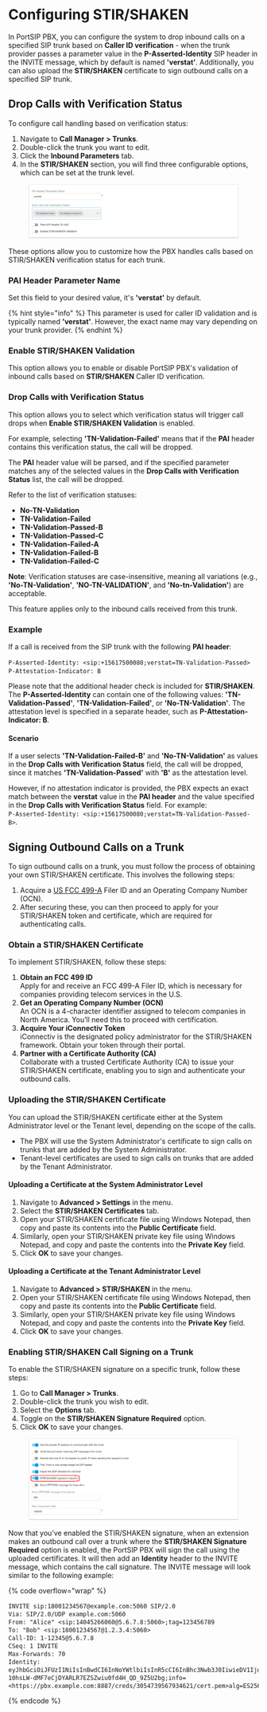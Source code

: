 # Configuring STIR/SHAKEN

In PortSIP PBX, you can configure the system to drop inbound calls on a specified SIP trunk based on **Caller ID verification** - when the trunk provider passes a parameter value in the **P-Asserted-Identity** SIP header in the INVITE message, which by default is named **'verstat'**. Additionally, you can also upload the **STIR/SHAKEN** certificate to sign outbound calls on a specified SIP trunk.

## Drop Calls with Verification Status

To configure call handling based on verification status:

1. Navigate to **Call Manager > Trunks**.
2. Double-click the trunk you want to edit.
3. Click the **Inbound Parameters** tab.
4. In the **STIR/SHAKEN** section, you will find three configurable options, which can be set at the trunk level.

<figure><img src="../../../.gitbook/assets/stire-shaken-1.png" alt=""><figcaption></figcaption></figure>

These options allow you to customize how the PBX handles calls based on STIR/SHAKEN verification status for each trunk.

### **PAI Header Parameter Name**

Set this field to your desired value, it's **'verstat'** by default.

{% hint style="info" %}
This parameter is used for caller ID validation and is typically named **'verstat'**. However, the exact name may vary depending on your trunk provider.
{% endhint %}

### Enable STIR/SHAKEN Validation

This option allows you to enable or disable PortSIP PBX's validation of inbound calls based on **STIR/SHAKEN** Caller ID verification.

### Drop Calls with Verification Status

This option allows you to select which verification status will trigger call drops when **Enable STIR/SHAKEN Validation** is enabled.

For example, selecting **'TN-Validation-Failed'** means that if the **PAI** header contains this verification status, the call will be dropped.

The **PAI** header value will be parsed, and if the specified parameter matches any of the selected values in the **Drop Calls with Verification Status** list, the call will be dropped.

Refer to the list of verification statuses:

* **No-TN-Validation**
* **TN-Validation-Failed**
* **TN-Validation-Passed-B**
* **TN-Validation-Passed-C**
* **TN-Validation-Failed-A**
* **TN-Validation-Failed-B**
* **TN-Validation-Failed-C**

**Note**: Verification statuses are case-insensitive, meaning all variations (e.g., **'No-TN-Validation'**, **'NO-TN-VALIDATION'**, and **'No-tn-Validation'**) are acceptable.

This feature applies only to the inbound calls received from this trunk.

### **Example**

If a call is received from the SIP trunk with the following **PAI header**:

`P-Asserted-Identity: <sip:+15617500080;verstat=TN-Validation-Passed>`\
`P-Attestation-Indicator: B`

Please note that the additional header check is included for **STIR/SHAKEN**. The **P-Asserted-Identity** can contain one of the following values: **'TN-Validation-Passed'**, **'TN-Validation-Failed'**, or **'No-TN-Validation'**. The attestation level is specified in a separate header, such as **P-Attestation-Indicator: B**.

#### **Scenario**

If a user selects **'TN-Validation-Failed-B'** and **'No-TN-Validation'** as values in the **Drop Calls with Verification Status** field, the call will be dropped, since it matches **'TN-Validation-Passed'** with **'B'** as the attestation level.

However, if no attestation indicator is provided, the PBX expects an exact match between the **verstat** value in the **PAI header** and the value specified in the **Drop Calls with Verification Status** field. For example:\
`P-Asserted-Identity: <sip:+15617500080;verstat=TN-Validation-Passed-B>`.

## Signing Outbound Calls on a Trunk

To sign outbound calls on a trunk, you must follow the process of obtaining your own STIR/SHAKEN certificate. This involves the following steps:

1. Acquire a [US FCC 499-A](https://apps.fcc.gov/cores/userLogin.do) Filer ID and an Operating Company Number (OCN).
2. After securing these, you can then proceed to apply for your STIR/SHAKEN token and certificate, which are required for authenticating calls.

### Obtain a STIR/SHAKEN Certificate

To implement STIR/SHAKEN, follow these steps:

1. **Obtain an FCC 499 ID**\
   Apply for and receive an FCC 499-A Filer ID, which is necessary for companies providing telecom services in the U.S.
2. **Get an Operating Company Number (OCN)**\
   An OCN is a 4-character identifier assigned to telecom companies in North America. You’ll need this to proceed with certification.
3. **Acquire Your iConnectiv Token**\
   iConnectiv is the designated policy administrator for the STIR/SHAKEN framework. Obtain your token through their portal.
4. **Partner with a Certificate Authority (CA)**\
   Collaborate with a trusted Certificate Authority (CA) to issue your STIR/SHAKEN certificate, enabling you to sign and authenticate your outbound calls.

### Uploading the STIR/SHAKEN Certificate

You can upload the STIR/SHAKEN certificate either at the System Administrator level or the Tenant level, depending on the scope of the calls.

* The PBX will use the System Administrator's certificate to sign calls on trunks that are added by the System Administrator.
* Tenant-level certificates are used to sign calls on trunks that are added by the Tenant Administrator.

#### Uploading a Certificate at the System Administrator Level

1. Navigate to **Advanced > Settings** in the menu.
2. Select the **STIR/SHAKEN Certificates** tab.
3. Open your STIR/SHAKEN certificate file using Windows Notepad, then copy and paste its contents into the **Public Certificate** field.
4. Similarly, open your STIR/SHAKEN private key file using Windows Notepad, and copy and paste the contents into the **Private Key** field.
5. Click **OK** to save your changes.

#### Uploading a Certificate at the Tenant Administrator Level

1. Navigate to **Advanced > STIR/SHAKEN** in the menu.
2. Open your STIR/SHAKEN certificate file using Windows Notepad, then copy and paste its contents into the **Public Certificate** field.
3. Similarly, open your STIR/SHAKEN private key file using Windows Notepad, and copy and paste the contents into the **Private Key** field.
4. Click **OK** to save your changes.

### Enabling STIR/SHAKEN Call Signing on a Trunk

To enable the STIR/SHAKEN signature on a specific trunk, follow these steps:

1. Go to **Call Manager > Trunks**.
2. Double-click the trunk you wish to edit.
3. Select the **Options** tab.
4. Toggle on the **STIR/SHAKEN Signature Required** option.
5. Click **OK** to save your changes.

<figure><img src="../../../.gitbook/assets/stire-shaken-2.png" alt=""><figcaption></figcaption></figure>

Now that you’ve enabled the STIR/SHAKEN signature, when an extension makes an outbound call over a trunk where the **STIR/SHAKEN Signature Required** option is enabled, the PortSIP PBX will sign the call using the uploaded certificates. It will then add an **Identity** header to the INVITE message, which contains the call signature. The INVITE message will look similar to the following example:

{% code overflow="wrap" %}
```
INVITE sip:18001234567@example.com:5060 SIP/2.0
Via: SIP/2.0/UDP example.com:5060
From: "Alice" <sip:14045266060@5.6.7.8:5060>;tag=123456789
To: "Bob" <sip:18001234567@1.2.3.4:5060>
Call-ID: 1-12345@5.6.7.8
CSeq: 1 INVITE
Max-Forwards: 70
Identity: eyJhbGciOiJFUzI1NiIsInBwdCI6InNoYWtlbiIsInR5cCI6InBhc3Nwb3J0IiwieDV1IjoiaHR0cHM6Ly9jZXJ0aWZpY2F0ZXMuZXhhbXBsZS5jb20vMTIzNDU2Nzg5LnBlbSJ9.eyJhdHRlc3QiOiJBIiwiZGVzdCI6eyJ0biI6WyIxODAwMTIzNDU2NyJdfSwiaWF0IjoxNTQ4ODU5OTgyLCJvcmlnIjp7InRuIjoiMTQwNDUyNjYwNjAifSwib3JpZ2lkIjoiM2E0N2NhMjMtZDdhYi00NDZiLTgyMWQtMzNkNWRlZWRiZWQ0In0.S_vqkgCk88ee9rtk89P6a6ru0ncDfSrdb1GyK_mJj-10hsLW-dMF7eCjDYARLR7EZSZwiu0fd4H_QD_9Z5U2bg;info=<https://pbx.example.com:8887/creds/3054739567934621/cert.pem>alg=ES256;ppt=shaken
```
{% endcode %}



